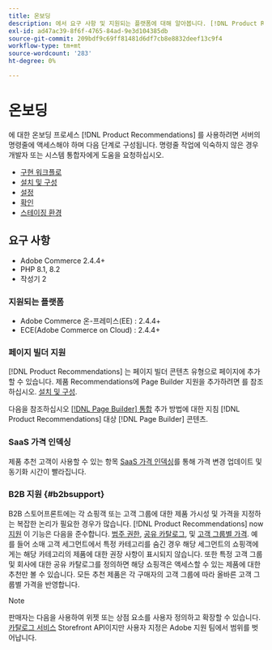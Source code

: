 ```yaml
---
title: 온보딩
description: 에서 요구 사항 및 지원되는 플랫폼에 대해 알아봅니다. [!DNL Product Recommendations].
exl-id: ad47ac39-8f6f-4765-84ad-9e3d104385db
source-git-commit: 209bdf9c69ff81481d6df7cb8e8832deef13c9f4
workflow-type: tm+mt
source-wordcount: '283'
ht-degree: 0%

---
```


# 온보딩

에 대한 온보딩 프로세스 [!DNL Product Recommendations] 를 사용하려면 서버의 명령줄에 액세스해야 하며 다음 단계로 구성됩니다. 명령줄 작업에 익숙하지 않은 경우 개발자 또는 시스템 통합자에게 도움을 요청하십시오.

- [구현 워크플로](implementation-workflow.md)
- [설치 및 구성](install-configure.md)
- [설정](settings.md)
- [확인](verify.md)
- [스테이징 환경](staging-environment.md)

## 요구 사항

- Adobe Commerce 2.4.4+
- PHP 8.1, 8.2
- 작성기 2

### 지원되는 플랫폼

- Adobe Commerce 온-프레미스(EE) : 2.4.4+
- ECE(Adobe Commerce on Cloud) : 2.4.4+

### 페이지 빌더 지원

[!DNL Product Recommendations] 는 페이지 빌더 콘텐츠 유형으로 페이지에 추가할 수 있습니다. 제품 Recommendations에 Page Builder 지원을 추가하려면 를 참조하십시오. [설치 및 구성](install-configure.md).

다음을 참조하십시오 [[!DNL Page Builder] 통합](page-builder.md) 추가 방법에 대한 지침 [!DNL Product Recommendations] 대상 [!DNL Page Builder] 콘텐츠.

### SaaS 가격 인덱싱

제품 추천 고객이 사용할 수 있는 항목 [SaaS 가격 인덱싱](../price-index/index.md)를 통해 가격 변경 업데이트 및 동기화 시간이 빨라집니다.

### B2B 지원 {#b2bsupport}

B2B 스토어프론트에는 각 쇼핑객 또는 고객 그룹에 대한 제품 가시성 및 가격을 지정하는 복잡한 논리가 필요한 경우가 많습니다. [!DNL Product Recommendations] now [지원](release-notes.md) 이 기능은 다음을 준수합니다. [범주 권한](https://experienceleague.adobe.com/docs/commerce-admin/catalog/categories/category-permissions.html), [공유 카탈로그](https://experienceleague.adobe.com/docs/commerce-admin/b2b/shared-catalogs/catalog-shared.html), 및 [고객 그룹별 가격](https://experienceleague.adobe.com/docs/commerce-admin/catalog/products/pricing/pricing-advanced.html). 예를 들어 소매 고객 세그먼트에서 특정 카테고리를 숨긴 경우 해당 세그먼트의 쇼핑객에게는 해당 카테고리의 제품에 대한 권장 사항이 표시되지 않습니다. 또한 특정 고객 그룹 및 회사에 대한 공유 카탈로그를 정의하면 해당 쇼핑객은 액세스할 수 있는 제품에 대한 추천만 볼 수 있습니다. 모든 추천 제품은 각 구매자의 고객 그룹에 따라 올바른 고객 그룹별 가격을 반영합니다.

>[!NOTE]
>
>판매자는 다음을 사용하여 위젯 또는 상점 요소를 사용자 정의하고 확장할 수 있습니다. [카탈로그 서비스](../catalog-service/overview.md) Storefront API이지만 사용자 지정은 Adobe 지원 팀에서 범위를 벗어납니다.
